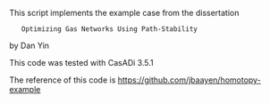 This script implements the example case from the dissertation
       
       Optimizing Gas Networks Using Path-Stability

by Dan Yin

This code was tested with CasADi 3.5.1

The reference of this code is https://github.com/jbaayen/homotopy-example
